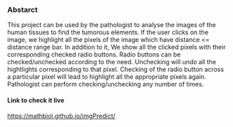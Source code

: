 ### Abstarct
This project can be used by the pathologist to analyse the images of the human tissues to find the tumorous elements. If the user clicks on the image, we highlight all the pixels of the image which have distance <= distance range bar. In addition to it, We show all the clicked pixels with their corresponding checked radio buttons. Radio buttons can be checked/unchecked according to the need. Unchecking will undo all the hightlights corresponding to that pixel. Checking of the radio button across a particular pixel will lead to highlight all the appropriate pixels again. Pathologist can perform checking/unchecking any number of times.

#### Link to check it live
https://mathbiol.github.io/imgPredict/

